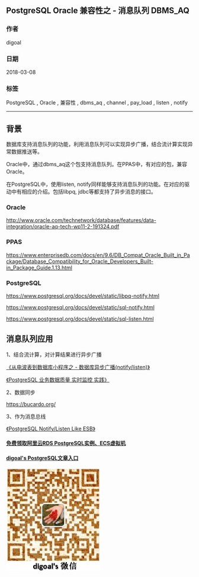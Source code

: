 ## PostgreSQL Oracle 兼容性之 - 消息队列 DBMS_AQ    
                 
### 作者                       
digoal                    
       
### 日期                            
2018-03-08                        
                                 
### 标签                                                           
PostgreSQL , Oracle , 兼容性 , dbms_aq , channel , pay_load , listen , notify    
                                  
----                        
        
## 背景     
数据库支持消息队列的功能，利用消息队列可以实现异步广播，结合流计算实现异常数据推送等。  
  
Oracle中，通过dbms_aq这个包支持消息队列。在PPAS中，有对应的包，兼容Oracle。  
  
在PostgreSQL中，使用listen, notify同样能够支持消息队列的功能。在对应的驱动中有相应的介绍。包括libpq, jdbc等都支持了异步消息的接口。  
  
### Oracle   
  
http://www.oracle.com/technetwork/database/features/data-integration/oracle-aq-tech-wp11-2-191324.pdf  
  
### PPAS   
  
https://www.enterprisedb.com/docs/en/9.6/DB_Compat_Oracle_Built_in_Package/Database_Compatibility_for_Oracle_Developers_Built-in_Package_Guide.1.13.html  
  
### PostgreSQL   
  
https://www.postgresql.org/docs/devel/static/libpq-notify.html  
  
https://www.postgresql.org/docs/devel/static/sql-notify.html  
  
https://www.postgresql.org/docs/devel/static/sql-listen.html  
  
  
## 消息队列应用  
  
1、结合流计算，对计算结果进行异步广播  
  
[《从电波表到数据库小程序之 - 数据库异步广播(notify/listen)》](../201701/20170116_01.md)    
  
[《PostgreSQL 业务数据质量 实时监控 实践》](../201712/20171208_03.md)    
  
2、数据同步  
  
https://bucardo.org/  
  
3、作为消息总线  
  
[《PostgreSQL Notify/Listen Like ESB》](../201111/20111122_01.md)    
  
  
  
  
  
  
  
  
  
  
  
  
  
  
  
#### [免费领取阿里云RDS PostgreSQL实例、ECS虚拟机](https://free.aliyun.com/ "57258f76c37864c6e6d23383d05714ea")
  
  
#### [digoal's PostgreSQL文章入口](https://github.com/digoal/blog/blob/master/README.md "22709685feb7cab07d30f30387f0a9ae")
  
  
![digoal's weixin](../pic/digoal_weixin.jpg "f7ad92eeba24523fd47a6e1a0e691b59")
  
  
  
  
  
  
  
